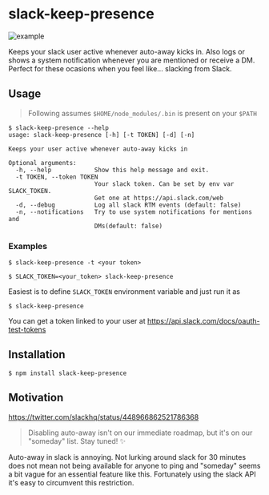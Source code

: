 # slack-keep-presence

![example](http://i.imgur.com/jZ1osWk.png)

Keeps your slack user active whenever auto-away kicks in. Also logs or shows
a system notification whenever you are mentioned or receive a DM. Perfect
for these ocasions when you feel like… slacking from Slack.

## Usage

> Following assumes `$HOME/node_modules/.bin` is present on your `$PATH`

```
$ slack-keep-presence --help
usage: slack-keep-presence [-h] [-t TOKEN] [-d] [-n]

Keeps your user active whenever auto-away kicks in

Optional arguments:
  -h, --help            Show this help message and exit.
  -t TOKEN, --token TOKEN
                        Your slack token. Can be set by env var SLACK_TOKEN. 
                        Get one at https://api.slack.com/web
  -d, --debug           Log all slack RTM events (default: false)
  -n, --notifications   Try to use system notifications for mentions and 
                        DMs(default: false)
```

### Examples

```
$ slack-keep-presence -t <your token>
```
```
$ SLACK_TOKEN=<your_token> slack-keep-presence
```
Easiest is to define `SLACK_TOKEN` environment variable and just run it as
```
$ slack-keep-presence
```

You can get a token linked to your user at https://api.slack.com/docs/oauth-test-tokens

## Installation

```
$ npm install slack-keep-presence
```


## Motivation

https://twitter.com/slackhq/status/448966862521786368
> Disabling auto-away isn't on our immediate roadmap, but it's on our "someday"
list. Stay tuned! ✨

Auto-away in slack is annoying. Not lurking around slack for 30 minutes does not
mean not being available for anyone to ping and "someday" seems a bit vague for
an essential feature like this. Fortunately using the slack API it's easy to
circumvent this restriction.
